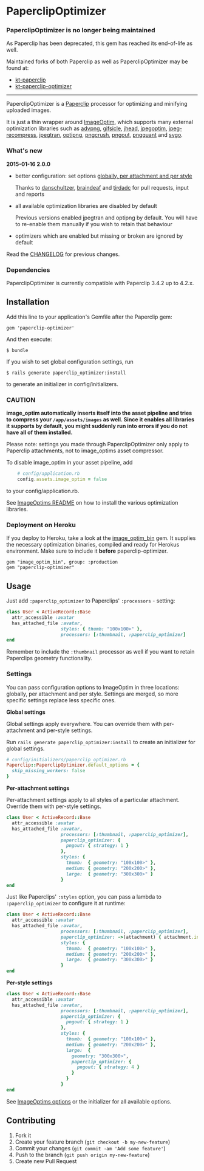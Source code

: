 # PaperclipOptimizer

### PaperclipOptimizer is no longer being maintained

As Paperclip has been deprecated, this gem has reached its end-of-life as well.

Maintained forks of both Paperclip as well as PaperclipOptimizer may be found at:

* [kt-paperclip](https://github.com/kreeti/kt-paperclip)
* [kt-paperclip-optimizer](https://github.com/loco2/kt-paperclip-optimizer)

-------------------------------------------

PaperclipOptimizer is a [Paperclip](https://github.com/thoughtbot/paperclip) processor for 
optimizing and minifying uploaded images.

It is just a thin wrapper around [ImageOptim](https://github.com/toy/image_optim), 
which supports many external optimization libraries such as [advpng](http://advancemame.sourceforge.net/doc-advpng.html), [gifsicle](http://www.lcdf.org/gifsicle/), 
[jhead](http://www.sentex.net/~mwandel/jhead/), [jpegoptim](http://www.kokkonen.net/tjko/projects.html), [jpeg-recompress](https://github.com/danielgtaylor/jpeg-archive#jpeg-recompress), 
[jpegtran](http://www.ijg.org/), [optipng](http://optipng.sourceforge.net/), [pngcrush](http://pmt.sourceforge.net/pngcrush/), [pngout](http://www.advsys.net/ken/util/pngout.htm), 
[pngquant](http://pngquant.org/) and [svgo](https://github.com/svg/svgo).

### What's new

**2015-01-16 2.0.0**

* better configuration: set options [globally, per attachment and per style](#settings)

  Thanks to [danschultzer](https://github.com/danschultzer), [braindeaf](https://github.com/braindeaf) and 
  [tirdadc](https://github.com/tirdadc) for pull requests, input and reports
* all available optimization libraries are disabled by default

  Previous versions enabled jpegtran and optipng by default. You will have to 
  re-enable them manually if you wish to retain that behaviour
* optimizers which are enabled but missing or broken are ignored by default

Read the [CHANGELOG](CHANGELOG.md) for previous changes.

### Dependencies

PaperclipOptimizer is currently compatible with Paperclip 3.4.2 up to 4.2.x.

## Installation

Add this line to your application's Gemfile after the Paperclip gem:

    gem 'paperclip-optimizer'

And then execute:

    $ bundle
    
If you wish to set global configuration settings, run

    $ rails generate paperclip_optimizer:install
    
to generate an initializer in config/initializers.

### CAUTION

**image_optim automatically inserts itself into the asset pipeline and tries to compress your `/app/assets/images` as well. 
Since it enables all libraries it supports by default, you might suddenly run into errors if you do not have all 
of them installed.**

Please note: settings you made through PaperclipOptimizer only apply to Paperclip attachments, not to image_optims asset compressor.

To disable image_optim in your asset pipeline, add

```ruby
    # config/application.rb
    config.assets.image_optim = false
```

to your config/application.rb.

See [ImageOptims README](https://github.com/toy/image_optim#binaries-location) 
on how to install the various optimization libraries.

### Deployment on Heroku

If you deploy to Heroku, take a look at the [image_optim_bin](https://github.com/mooktakim/image_optim_bin) gem. It supplies the necessary 
optimization binaries, compiled and ready for Herokus environment. Make sure to include it **before** paperclip-optimizer.

    gem "image_optim_bin", group: :production
    gem "paperclip-optimizer"

## Usage

Just add `:paperclip_optimizer` to Paperclips' `:processors` - setting:

```ruby
class User < ActiveRecord::Base
  attr_accessible :avatar
  has_attached_file :avatar, 
                    styles: { thumb: "100x100>" },
                    processors: [:thumbnail, :paperclip_optimizer]
end
```

Remember to include the `:thumbnail` processor as well if you want to retain 
Paperclips geometry functionality.

### Settings

You can pass configuration options to ImageOptim in three locations: globally, per attachment and per style. 
Settings are merged, so more specific settings replace less specific ones.

**Global settings**

Global settings apply everywhere. You can override them with per-attachment and per-style settings.

Run `rails generate paperclip_optimizer:install` to create an initializer for global settings.

```ruby
# config/initializers/paperclip_optimizer.rb
Paperclip::PaperclipOptimizer.default_options = {
  skip_missing_workers: false
}
```

**Per-attachment settings**

Per-attachment settings apply to all styles of a particular attachment. Override them with per-style settings.

```ruby
class User < ActiveRecord::Base
  attr_accessible :avatar
  has_attached_file :avatar,
                    processors: [:thumbnail, :paperclip_optimizer],
                    paperclip_optimizer: {
                      pngout: { strategy: 1 }
                    },
                    styles: {
                      thumb:  { geometry: "100x100>" },
                      medium: { geometry: "200x200>" },
                      large:  { geometry: "300x300>" }
                    }
end
```

Just like Paperclips' `:styles` option, you can pass a lambda to `:paperclip_optimizer` to configure it at runtime:

```ruby
class User < ActiveRecord::Base
  attr_accessible :avatar
  has_attached_file :avatar,
                    processors: [:thumbnail, :paperclip_optimizer],
                    paperclip_optimizer: ->(attachment) { attachment.instance.my_model_instance_method },
                    styles: {
                      thumb:  { geometry: "100x100>" },
                      medium: { geometry: "200x200>" },
                      large:  { geometry: "300x300>" }
                    }
end
```

**Per-style settings**

```ruby
class User < ActiveRecord::Base
  attr_accessible :avatar
  has_attached_file :avatar,
                    processors: [:thumbnail, :paperclip_optimizer],
                    paperclip_optimizer: {
                      pngout: { strategy: 1 }
                    },
                    styles: {
                      thumb:  { geometry: "100x100>" },
                      medium: { geometry: "200x200>" },
                      large:  {
                        geometry: "300x300>",
                        paperclip_optimizer: {
                          pngout: { strategy: 4 }
                        }
                      }
                    }
end
```

See [ImageOptims options](https://github.com/toy/image_optim#options) or the initializer for 
all available options.

## Contributing

1. Fork it
2. Create your feature branch (`git checkout -b my-new-feature`)
3. Commit your changes (`git commit -am 'Add some feature'`)
4. Push to the branch (`git push origin my-new-feature`)
5. Create new Pull Request

